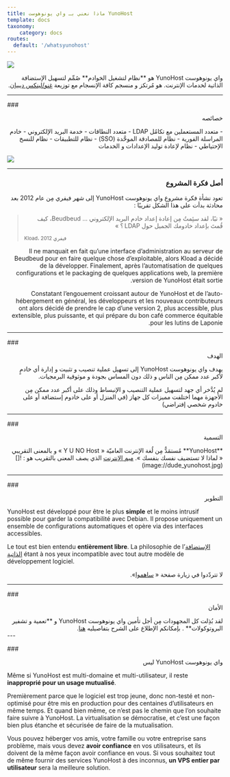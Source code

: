 ```yaml
---
title: ماذا نعني بـ واي يونوهوست YunoHost 
template: docs
taxonomy:
    category: docs
routes:
  default: '/whatsyunohost'
---
```


![](image://YunoHost_logo_vertical.png?resize=400) 

<div dir="rtl">
واي يونوهوست YunoHost هو **نظام لتشغيل الخوادم** صُمِّم لتسهيل الإستضافة الذاتية لخدمات الإنترنت.
هو مُرتكز و منسجم كافة الإنسجام مع توزيعة <a href="https://debian.org">غنو/لينكس ديبيان</a>.
</div>

---

###<div dir="rtl"> خصائصه</div>

<div dir="rtl">
- متعدد المستعملين مع تكامُل LDAP
- متعدد النطاقات
- خدمة البريد الإلكتروني
- خادم المراسلة الفورية
- نظام للمصادقة الموحَّدة (SSO)
- نظام للتطبيقات
- نظام للنسخ الإحتياطي
- نظام لإعادة توليد الإعدادات و الخدمات
</div>

![](image://YunoHost_logo_vertical.png?resize=400)

---

### <div dir="rtl"> أصل فكرة المشروع</div>

<div dir="rtl">
تعود نشأة فكرة مشروع واي يونوهوست YunoHost إلى شهر فيفري مِن عام 2012 بعد محادثة بدأت على هذا الشكل تقريبًا :
</div>
 <blockquote><p dir="rtl">« تبًا، لقد سئِمتُ مِن إعادة إعداد خادم البريد الإلكتروني ... Beudbeud، كيف قُمتَ بإعداد خادومك الجميل حول LDAP ؟ »</p>
<small>Kload، فيفري 2012</small></blockquote>
<div dir="rtl">

Il ne manquait en fait qu’une interface d’administration au serveur de Beudbeud pour en faire quelque chose d’exploitable, alors Kload a décidé de la développer. Finalement, après l’automatisation de quelques configurations et le packaging de quelques applications web, la première version de YunoHost était sortie.

Constatant l’engouement croissant autour de YunoHost et de l’auto-hébergement en général, les développeurs et les nouveaux contributeurs ont alors décidé de prendre le cap d’une version 2, plus accessible, plus extensible, plus puissante, et qui prépare du bon café commerce équitable pour les lutins de Laponie.
</div>

---

###<div dir="rtl"> الهدف</div>
<div dir="rtl">
يهدف واي يونوهوست YunoHost إلى تسهيل عملية تنصيب و تثبيت و إدارة أي خادمٍ لأكبر عدد ممكن مِن الناس و ذلك دون المساس بجودة و موثوقية البرمجيات. 

لم يُدَّخر أي جهد لتسهيل عملية التنصيب و الإنبساط وذلك على أكبر عدد ممكن مِن الأجهزة مهما اختلفت مميزات كل جهاز (في المنزل أو على خادوم إستضافة أو على خادوم شخصي إفتراضي)
</div>

---

###<div dir="rtl"> التسمية</div>

<div dir="rtl">
**YunoHost** مُستمَدٌّ مِن لُغة الإنترنت العاميّة « Y U NO Host » و بالمعنى التقريبي « لماذا لا تستضيف نفسك بنفسك ». <a href="https://ar.m.wikipedia.org/wiki/%D9%85%D9%8A%D9%85_%D8%A5%D9%86%D8%AA%D8%B1%D9%86%D8%AA">ميم الإنترنت</a> الذي يصف المعنى بالتقريب هو :
![](image://dude_yunohost.jpg)
</div>

---

###<div dir="rtl"> التطوير </div>

YunoHost est développé pour être le plus **simple** et le moins intrusif possible pour garder la compatibilité avec Debian. Il propose uniquement un ensemble de configurations automatiques et opère via des interfaces accessibles.

Le tout est bien entendu **entièrement libre**. La philosophie de l’[الإستضافة الذاتية](/selfhosting) étant à nos yeux incompatible avec tout autre modèle de développement logiciel.

<div dir="rtl">
لا تتردّدوا في زيارة صفحة « <a href="/contribute">ساهموا</a>».
</div>

---

###<div dir="rtl"> الأمان</div>

<div dir="rtl">لقد بُذِلت كل المجهودات مِن أجل تأمين واي يونوهوست YunoHost و **تعمية و تشفير البروتوكولات** . بإمكانكم الإطلاع على الشرح بتفاصيليه <a href="/security">هنا</a>.
</div>
---

###<div dir="rtl"> واي يونوهوست YunoHost ليس</div>

Même si YunoHost est multi-domaine et multi-utilisateur, il reste **inapproprié pour un usage mutualisé**.

Premièrement parce que le logiciel est trop jeune, donc non-testé et non-optimisé pour être mis en production pour des centaines d’utilisateurs en même temps. Et quand bien même, ce n’est pas le chemin que l’on souhaite faire suivre à YunoHost. La virtualisation se démocratise, et c’est une façon bien plus étanche et sécurisée de faire de la mutualisation.

Vous pouvez héberger vos amis, votre famille ou votre entreprise sans problème, mais vous devez **avoir confiance** en vos utilisateurs, et ils doivent de la même façon avoir confiance en vous. Si vous souhaitez tout de même fournir des services YunoHost à des inconnus, **un VPS entier par utilisateur** sera la meilleure solution.


